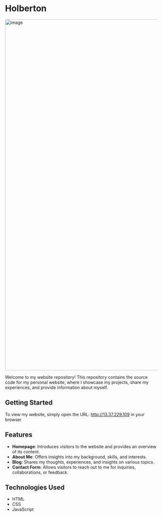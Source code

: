# Holberton
 <img width="1158" alt="image" src="https://github.com/lillian0624/Holberton/assets/87347776/7ecd8418-fdf2-4ca1-8956-33448a9c1ded">



Welcome to my website repository! This repository contains the source code for my personal website, where I showcase my projects, share my experiences, and provide information about myself.

## Getting Started

To view my website, simply open the URL: http://13.37.229.109 in your browser

## Features

- **Homepage**: Introduces visitors to the website and provides an overview of its content.
- **About Me**: Offers insights into my background, skills, and interests.
- **Blog**: Shares my thoughts, experiences, and insights on various topics.
- **Contact Form**: Allows visitors to reach out to me for inquiries, collaborations, or feedback.

## Technologies Used

- HTML
- CSS
- JavaScript



